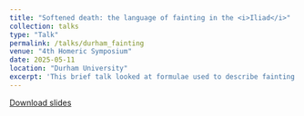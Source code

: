 ```yaml
---
title: "Softened death: the language of fainting in the <i>Iliad</i>"
collection: talks
type: "Talk"
permalink: /talks/durham_fainting
venue: "4th Homeric Symposium"
date: 2025-05-11
location: "Durham University"
excerpt: 'This brief talk looked at formulae used to describe fainting spells in the Iliad.'
---
```


<a href='http://vlunardi.github.io/files/durham_homer.pdf'>Download slides</a>